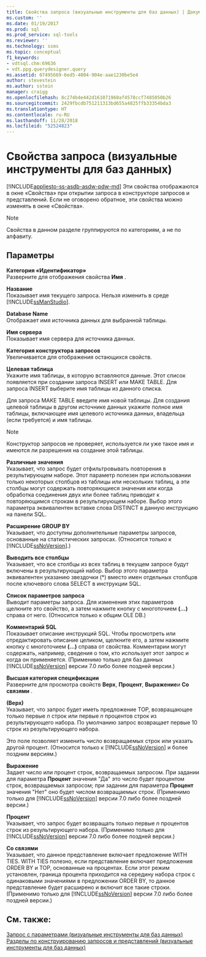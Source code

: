 ```yaml
---
title: Свойства запроса (визуальные инструменты для баз данных) | Документация Майкрософт
ms.custom: ''
ms.date: 01/19/2017
ms.prod: sql
ms.prod_service: sql-tools
ms.reviewer: ''
ms.technology: ssms
ms.topic: conceptual
f1_keywords:
- vdtsql.chm:69636
- vdt.ppg.querydesigner.query
ms.assetid: 07495669-6ed5-4004-904e-aae1230be5e4
author: stevestein
ms.author: sstein
manager: craigg
ms.openlocfilehash: 8c274b4e442d161071960af4578ccf7485050b26
ms.sourcegitcommit: 2429fbcdb751211313bd655a4825ffb33354bda3
ms.translationtype: HT
ms.contentlocale: ru-RU
ms.lasthandoff: 11/28/2018
ms.locfileid: "52524823"
---
```

# <a name="query-properties-visual-database-tools"></a>Свойства запроса (визуальные инструменты для баз данных)
[!INCLUDE[appliesto-ss-asdb-asdw-pdw-md](../../includes/appliesto-ss-asdb-asdw-pdw-md.md)]
Эти свойства отображаются в окне «Свойства» при открытии запроса в конструкторе запросов и представлений. Если не оговорено обратное, эти свойства можно изменять в окне «Свойства».  
  
> [!NOTE]  
> Свойства в данном разделе группируются по категориям, а не по алфавиту.  
  
## <a name="options"></a>Параметры  
**Категория «Идентификатор»**  
Разверните для отображения свойства **Имя** .  
  
**Название**  
Показывает имя текущего запроса. Нельзя изменить в среде [!INCLUDE[ssManStudio](../../includes/ssmanstudio-md.md)].  
  
**Database Name**  
Отображает имя источника данных для выбранной таблицы.  
  
**Имя сервера**  
Показывает имя сервера для источника данных.  
  
**Категория конструктора запросов**  
Увеличивается для отображения остающихся свойств.  
  
**Целевая таблица**  
Укажите имя таблицы, в которую вставляются данные. Этот список появляется при создании запроса INSERT или MAKE TABLE. Для запроса INSERT выберите имя таблицы из данного списка.  
  
Для запроса MAKE TABLE введите имя новой таблицы. Для создания целевой таблицы в другом источнике данных укажите полное имя таблицы, включающее имя целевого источника данных, владельца (если требуется) и имя таблицы.  
  
> [!NOTE]  
> Конструктор запросов не проверяет, используется ли уже такое имя и имеются ли разрешения на создание этой таблицы.  
  
**Различные значения**  
Указывает, что запрос будет отфильтровывать повторения в результирующем наборе. Этот параметр полезен при использовании только некоторых столбцов из таблицы или нескольких таблиц, а эти столбцы могут содержать повторяющиеся значения или когда обработка соединения двух или более таблиц приводит к повторяющимся строкам в результирующем наборе. Выбор этого параметра эквивалентен вставке слова DISTINCT в данную инструкцию на панели SQL.  
  
**Расширение GROUP BY**  
Указывает, что доступны дополнительные параметры запросов, основанные на статистических запросах. (Относится только к [!INCLUDE[ssNoVersion](../../includes/ssnoversion-md.md)].)  
  
**Выводить все столбцы**  
Указывает, что все столбцы из всех таблиц в текущем запросе будут включены в результирующий набор. Выбор этого параметра эквивалентен указанию звездочки (*) вместо имен отдельных столбцов после ключевого слова SELECT в инструкции SQL.  
  
**Список параметров запроса**  
Выводит параметры запроса. Для изменения этих параметров щелкните это свойство, а затем нажмите кнопку с многоточием **(…)** справа от него. (Относится только к общим OLE DB.)  
  
**Комментарий SQL**  
Показывает описание инструкций SQL. Чтобы просмотреть или отредактировать описание целиком, щелкните его, а затем нажмите кнопку с многоточием **(...)** справа от свойства. Комментарии могут содержать, например, сведения о том, кто использует этот запрос и когда он применяется. (Применимо только для баз данных [!INCLUDE[ssNoVersion](../../includes/ssnoversion-md.md)] версии 7.0 либо более поздней версии.)  
  
**Высшая категория спецификации**  
Разверните для просмотра свойств **Верх**, **Процент**, **Выражение**и **Со связями** .  
  
**(Верх)**  
Указывает, что запрос будет иметь предложение TOP, возвращающее только первые *n* строк или первые *n* процентов строк из результирующего набора. По умолчанию запрос возвращает первые 10 строк из результирующего набора.  
  
Это поле позволяет изменить число возвращаемых строк или указать другой процент. (Относится только к [!INCLUDE[ssNoVersion](../../includes/ssnoversion-md.md)] и более поздним версиям.)  
  
**Выражение**  
Задает число или процент строк, возвращаемых запросом. При задании для параметра **Процент** значения "Да" это число будет процентом строк, возвращаемых запросом; при задании для параметра **Процент** значения "Нет" оно будет числом возвращаемых строк. (Применимо только для [!INCLUDE[ssNoVersion](../../includes/ssnoversion-md.md)] версии 7.0 либо более поздней версии.)  
  
**Процент**  
Указывает, что запрос будет возвращать только первые *n* процентов строк из результирующего набора. (Применимо только для [!INCLUDE[ssNoVersion](../../includes/ssnoversion-md.md)] версии 7.0 либо более поздней версии.)  
  
**Со связями**  
Указывает, что данное представление включает предложение WITH TIES. WITH TIES полезно, если представление включает предложения ORDER BY и TOP, основанные на процентах. Если этот режим установлен, граница процента приходится на середину набора строк с одинаковыми значениями в предложении ORDER BY, то данное представление будет расширено и включит все такие строки. (Применимо только для [!INCLUDE[ssNoVersion](../../includes/ssnoversion-md.md)] версии 7.0 либо более поздней версии.)  
  
## <a name="see-also"></a>См. также:  
[Запрос с параметрами (визуальные инструменты для баз данных)](../../ssms/visual-db-tools/query-with-parameters-visual-database-tools.md)  
[Разделы по конструированию запросов и представлений (визуальные инструменты для баз данных)](../../ssms/visual-db-tools/design-queries-and-views-how-to-topics-visual-database-tools.md)  
  
